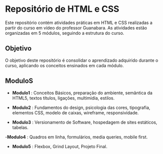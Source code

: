 # Repositório de HTML e CSS

Este repositório contém atividades práticas em HTML e CSS realizadas a partir do curso em vídeo do professor Guanabara. As atividades estão organizadas em 5 módulos, seguindo a estrutura do curso.

## Objetivo

O objetivo deste repositório é consolidar o aprendizado adquirido durante o curso, aplicando os conceitos ensinados em cada módulo.

## ModuloS

- **Modulo1** : Conceitos Básicos, preparação do ambiente, semântica da HTML5, textos títulos, ligações, multimidia, estilos.

- **Modulo2** : Fundamentos do design, psicologia das cores, tipografia, elementos CSS, modelo de caixas, wireframe, responsividade.

- **Modulo3** : Versionamento de Software, hospedagem de sites estáticos, tabelas.

-**Modulo4** : Quadros em linha, formulários, media queries, mobile first.

- **Modulo5** :  Flexbox, Grind Layout, Projeto Final.
